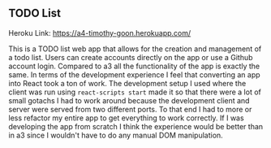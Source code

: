 ## TODO List

Heroku Link: https://a4-timothy-goon.herokuapp.com/

This is a TODO list web app that allows for the creation and management of a todo list. Users can create accounts directly on the app or use a Github account login. Compared to a3 all the functionality of the app is exactly the same. In terms of the development experience I feel that converting an app into React took a ton of work. The development setup I used where the client was run using `react-scripts start` made it so that there were a lot of small gotachs I had to work around because the development client and server were served from two different ports. To that end I had to more or less refactor my entire app to get everything to work correctly. If I was developing the app from scratch I think the experience would be better than in a3 since I wouldn't have to do any manual DOM manipulation.
